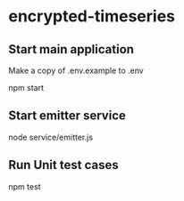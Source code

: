 # encrypted-timeseries


## Start main application
Make a copy of .env.example to .env

npm start

## Start emitter service
node service/emitter.js

## Run Unit test cases
npm test

